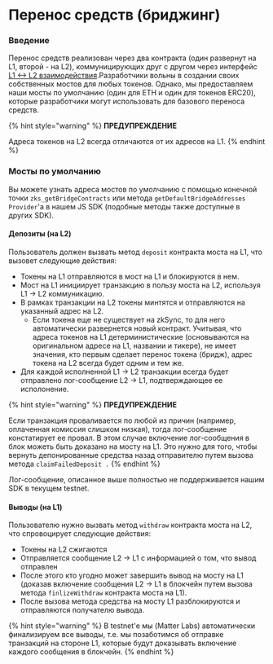 # Перенос средств (бриджинг)

### Введение <a href="#introduction" id="introduction"></a>

Перенос средств реализован через два контракта (один развернут на L1, второй - на L2), коммуницирующих друг с другом через интерфейс [L1 <-> L2 взаимодействия](https://defigens-organization.gitbook.io/zksync-2.0-docs.ru/readme/ponimanie-zksync-2.0/vzaimodeistvie-l1-l2).Разработчики вольны в создании своих собственных мостов для любых токенов. Однако, мы предоставляем наши мосты по умолчанию (один для ETH и один для токенов ERC20), которые разработчики могут использовать для базового переноса средств.

{% hint style="warning" %}
**ПРЕДУПРЕЖДЕНИЕ**

Адреса токенов на L2 всегда отличаются от их адресов на L1.
{% endhint %}

### Мосты по умолчанию <a href="#default-bridges" id="default-bridges"></a>

Вы можете узнать адреса мостов по умолчанию с помощью конечной точки `zks_getBridgeContracts` или метода `getDefaultBridgeAddresses` `Provider`'a в нашем JS SDK (подобные методы также доступные в других SDK).

#### Депозиты (на L2) <a href="#deposits" id="deposits"></a>

Пользователь должен вызвать метод `deposit` контракта моста на L1, что вызовет следующие действия:

* Токены на L1 отправляются в мост на L1 и блокируются в нем.
* Мост на L1 инициирует транзакцию в пользу моста на L2, используя L1 -> L2 коммуникацию.
* В рамках транзакции на L2 токены минтятся и отправляются на указанный адрес на L2.
  * Если токена еще не существует на zkSync, то для него автоматически развернется новый контракт. Учитывая, что адреса токенов на L1 детерминистические (основываются на оригинальном адресе на L1, названии и тикере), не имеет значения, кто первым сделает перенос токена (бридж), адрес токена на L2 всегда будет одним и тем же.
* Для каждой исполненной L1 -> L2 транзакции всегда будет отправлено лог-сообщение L2 -> L1, подтверждающее ее исполонение.

{% hint style="warning" %}
**ПРЕДУПРЕЖДЕНИЕ**

Если транзакция проваливается по любой из причин (например, оплаченная комиссия слишком низкая), тогда лог-сообщение констатирует ее провал. В этом случае включение лог-сообщения в блок можеть быть доказано на мосту на L1. Это нужно для того, чтобы вернуть депонированные средства назад отправителю путем вызова метода `claimFailedDeposit .`
{% endhint %}

Лог-сообщение, описанное выше полностью не поддерживается нашим SDK в текущем testnet.

#### Выводы (на L1) <a href="#withdrawals" id="withdrawals"></a>

Пользователю нужно вызвать метод `withdraw` контракта моста на L2, что спровоцирует следующие действия:

* Токены на L2 сжигаются
* Отправляется сообщение L2 -> L1 с информацией о том, что вывод отправлен
* После этого кто угодно может завершить вывод на мосту на L1 (доказав включение сообщения L2 -> L1 в блокчейн путем вызова метода `finlizeWithdraw` контракта моста на L1).
* После вызова метода средства на мосту L1 разблокируются и отправляются получателю вывода.&#x20;

{% hint style="warning" %}
В testnet'е мы (Matter Labs) автоматически финализируем все выводы, т.е. мы позаботимся об отправке транзакций на стороне L1, которые будут доказывать включение каждого сообщения в блокчейн.
{% endhint %}
